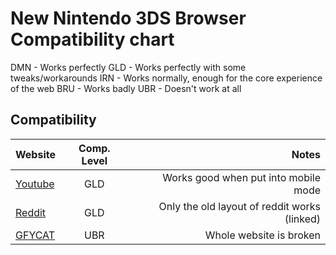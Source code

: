 # New Nintendo 3DS Browser Compatibility chart
DMN - Works perfectly
GLD - Works perfectly with some tweaks/workarounds
IRN - Works normally, enough for the core experience of the web
BRU - Works badly
UBR - Doesn't work at all
## Compatibility
| Website       | Comp. Level   | Notes |
| ------------- |:-------------:| -----:|
| [Youtube](youtube.com)| GLD | Works good when put into mobile mode |
| [Reddit](https://serebii.net) | GLD | Only the old layout of reddit works (linked) |
| [GFYCAT](https://gfycat.com) | UBR | Whole website is broken |
